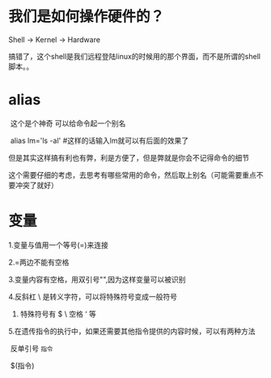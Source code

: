 # 我们是如何操作硬件的？

Shell -> Kernel -> Hardware

搞错了，这个shell是我们远程登陆linux的时候用的那个界面，而不是所谓的shell脚本。。



# alias 

​	这个是个神奇 可以给命令起一个别名

​	alias lm='ls -al'	   #这样的话输入lm就可以有后面的效果了

但是其实这样搞有利也有弊，利是方便了，但是弊就是你会不记得命令的细节

这个需要仔细的考虑，去思考有哪些常用的命令，然后取上别名（可能需要重点不要冲突了就好）

# 变量

1.变量与值用一个等号(=)来连接

2.=两边不能有空格

3.变量内容有空格，用双引号"",因为这样变量可以被识别

4.反斜杠 \ 是转义字符，可以将特殊符号变成一般符号

1. 特殊符号有 $ \  空格 ‘ 等

5.在遗传指令的执行中，如果还需要其他指令提供的内容时候，可以有两种方法

​	反单引号 `指令`

​	$(指令)





